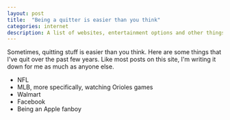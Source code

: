 ```yaml
---
layout: post
title:  "Being a quitter is easier than you think"
categories: internet
description: A list of websites, entertainment options and other things from daily life that I've quit doing.
---
```


Sometimes, quitting stuff is easier than you think. Here are some things that I've quit over the past few years. Like most posts on this site, I'm writing it down for me as much as anyone else.

- NFL
- MLB, more specifically, watching Orioles games
- Walmart
- Facebook
- Being an Apple fanboy